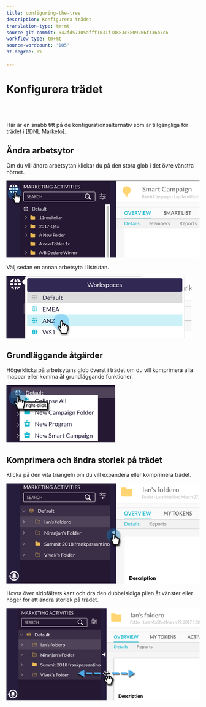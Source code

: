 ```yaml
---
title: configuring-the-tree
description: Konfigurera trädet
translation-type: tm+mt
source-git-commit: 642fd57105afff1031f18883c5809206f136b7c6
workflow-type: tm+mt
source-wordcount: '105'
ht-degree: 0%

---
```



# Konfigurera trädet

<br> 

Här är en snabb titt på de konfigurationsalternativ som är tillgängliga för trädet i [!DNL Marketo].

## Ändra arbetsytor

Om du vill ändra arbetsytan klickar du på den stora glob i det övre vänstra hörnet.

![Bild ett](/help/sky/assets/tree/configuring-the-tree/configuring-the-tree-1.png)

Välj sedan en annan arbetsyta i listrutan.

![Bild två](/help/sky/assets/tree/configuring-the-tree/configuring-the-tree-2.png)

## Grundläggande åtgärder

Högerklicka på arbetsytans glob överst i trädet om du vill komprimera alla mappar eller komma åt grundläggande funktioner.

![Bild tre](/help/sky/assets/tree/configuring-the-tree/configuring-the-tree-3.png)

## Komprimera och ändra storlek på trädet

Klicka på den vita triangeln om du vill expandera eller komprimera trädet.

![Bild fyra](/help/sky/assets/tree/configuring-the-tree/configuring-the-tree-4.png)

Hovra över sidofältets kant och dra den dubbelsidiga pilen åt vänster eller höger för att ändra storlek på trädet.

![Bild fem](/help/sky/assets/tree/configuring-the-tree/configuring-the-tree-5.png)
